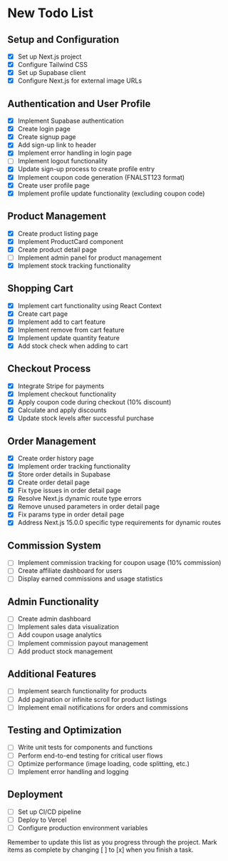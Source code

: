 # New Todo List

## Setup and Configuration
- [x] Set up Next.js project
- [x] Configure Tailwind CSS
- [x] Set up Supabase client
- [x] Configure Next.js for external image URLs

## Authentication and User Profile
- [x] Implement Supabase authentication
- [x] Create login page
- [x] Create signup page
- [x] Add sign-up link to header
- [x] Implement error handling in login page
- [ ] Implement logout functionality
- [x] Update sign-up process to create profile entry
- [x] Implement coupon code generation (FNALST123 format)
- [x] Create user profile page
- [x] Implement profile update functionality (excluding coupon code)

## Product Management
- [x] Create product listing page
- [x] Implement ProductCard component
- [x] Create product detail page
- [ ] Implement admin panel for product management
- [x] Implement stock tracking functionality

## Shopping Cart
- [x] Implement cart functionality using React Context
- [x] Create cart page
- [x] Implement add to cart feature
- [x] Implement remove from cart feature
- [x] Implement update quantity feature
- [x] Add stock check when adding to cart

## Checkout Process
- [x] Integrate Stripe for payments
- [x] Implement checkout functionality
- [x] Apply coupon code during checkout (10% discount)
- [x] Calculate and apply discounts
- [x] Update stock levels after successful purchase

## Order Management
- [x] Create order history page
- [x] Implement order tracking functionality
- [x] Store order details in Supabase
- [x] Create order detail page
- [x] Fix type issues in order detail page
- [x] Resolve Next.js dynamic route type errors
- [x] Remove unused parameters in order detail page
- [x] Fix params type in order detail page
- [x] Address Next.js 15.0.0 specific type requirements for dynamic routes

## Commission System
- [ ] Implement commission tracking for coupon usage (10% commission)
- [ ] Create affiliate dashboard for users
- [ ] Display earned commissions and usage statistics

## Admin Functionality
- [ ] Create admin dashboard
- [ ] Implement sales data visualization
- [ ] Add coupon usage analytics
- [ ] Implement commission payout management
- [ ] Add product stock management

## Additional Features
- [ ] Implement search functionality for products
- [ ] Add pagination or infinite scroll for product listings
- [ ] Implement email notifications for orders and commissions

## Testing and Optimization
- [ ] Write unit tests for components and functions
- [ ] Perform end-to-end testing for critical user flows
- [ ] Optimize performance (image loading, code splitting, etc.)
- [ ] Implement error handling and logging

## Deployment
- [ ] Set up CI/CD pipeline
- [ ] Deploy to Vercel
- [ ] Configure production environment variables

Remember to update this list as you progress through the project. Mark items as complete by changing [ ] to [x] when you finish a task.

